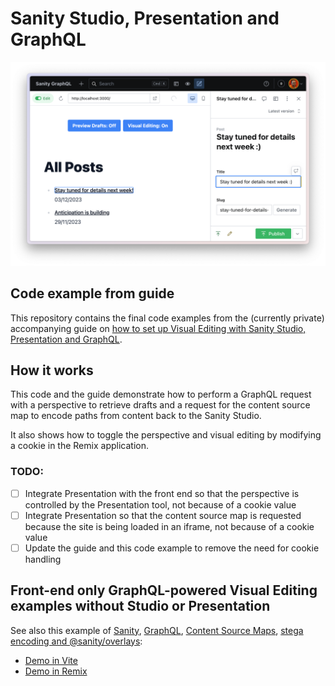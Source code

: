 # Sanity Studio, Presentation and GraphQL

![Sanity Studio, Presentation and GraphQL](./presentation-with-graphql.png)

## Code example from guide

This repository contains the final code examples from the (currently private) accompanying guide on [how to set up Visual Editing with Sanity Studio, Presentation and GraphQL](https://www.notion.so/sanityio/Visual-Editing-with-GraphQL-62785c77665e4d5e80a0590f6ded5ab3).

## How it works

This code and the guide demonstrate how to perform a GraphQL request with a perspective to retrieve drafts and a request for the content source map to encode paths from content back to the Sanity Studio.

It also shows how to toggle the perspective and visual editing by modifying a cookie in the Remix application.

### TODO:

- [ ] Integrate Presentation with the front end so that the perspective is controlled by the Presentation tool, not because of a cookie value
- [ ] Integrate Presentation so that the content source map is requested because the site is being loaded in an iframe, not because of a cookie value
- [ ] Update the guide and this code example to remove the need for cookie handling

## Front-end only GraphQL-powered Visual Editing examples without Studio or Presentation

See also this example of [Sanity](https://sanity.io/docs), [GraphQL](https://www.sanity.io/docs/graphql), [Content Source Maps](https://www.sanity.io/docs/content-source-maps), [stega encoding and @sanity/overlays](https://www.sanity.io/docs/loaders-and-overlays#61bb7e7fb8fe):

- [Demo in Vite](https://github.com/SimeonGriggs/sanity-graphql-csm/tree/main)
- [Demo in Remix](https://github.com/SimeonGriggs/sanity-graphql-csm/tree/remix)
